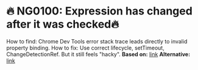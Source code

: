 # 🔥 NG0100: Expression has changed after it was checked🔥
How to find: Chrome Dev Tools error stack trace leads directly to invalid property binding.
How to fix: Use correct lifecycle, setTimeout, ChangeDetectionRef. But it still feels "hacky".
**Based on:** [link](https://hackernoon.com/everything-you-need-to-know-about-the-expressionchangedafterithasbeencheckederror-error-e3fd9ce7dbb4)
**Alternative:** [link](https://www.youtube.com/watch?v=O47uUnJjbJc)


